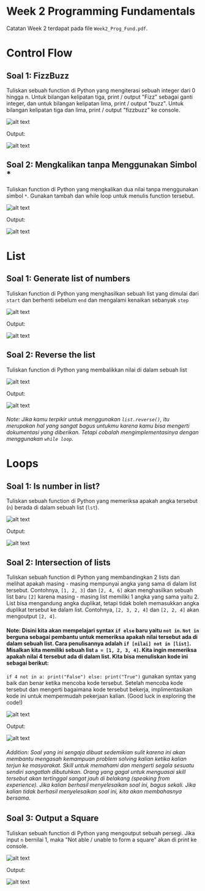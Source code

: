 # Week 2 Programming Fundamentals
Catatan Week 2 terdapat pada file `Week2_Prog_Fund.pdf`.

# Control Flow
## Soal 1: FizzBuzz
Tuliskan sebuah function di Python yang mengiterasi sebuah integer dari 0 hingga n. Untuk bilangan kelipatan tiga, print / output "Fizz" sebagai ganti integer, dan untuk bilangan kelipatan lima, print / output "buzz". Untuk bilangan kelipatan tiga dan lima, print / output "fizzbuzz" ke console.

![alt text](https://github.com/winstencoellins/programming-fundamentals-with-python/blob/main/Week2/images/assgn_control_flow1.png)

Output:


![alt text](https://github.com/winstencoellins/programming-fundamentals-with-python/blob/main/Week2/images/fizzbuzz_output.png)

## Soal 2: Mengkalikan tanpa Menggunakan Simbol *
Tuliskan function di Python yang mengkalikan dua nilai tanpa menggunakan simbol `*`. Gunakan tambah dan while loop untuk menulis function tersebut.

![alt text](https://github.com/winstencoellins/programming-fundamentals-with-python/blob/main/Week2/images/assgn_control_flow2.png)

Output:

![alt text](https://github.com/winstencoellins/programming-fundamentals-with-python/blob/main/Week2/images/multiply_output.png)

# List
## Soal 1: Generate list of numbers
Tuliskan function di Python yang menghasilkan sebuah list yang dimulai dari `start` dan berhenti sebelum `end` dan mengalami kenaikan sebanyak `step`

![alt text](https://github.com/winstencoellins/programming-fundamentals-with-python/blob/main/Week2/images/assgn_list1.png)

Output:

![alt text](https://github.com/winstencoellins/programming-fundamentals-with-python/blob/main/Week2/images/generate_list_output.png)

## Soal 2: Reverse the list
Tuliskan function di Python yang membalikkan nilai di dalam sebuah list

![alt text](https://github.com/winstencoellins/programming-fundamentals-with-python/blob/main/Week2/images/assgn_list2.png)

Output:

![alt text](https://github.com/winstencoellins/programming-fundamentals-with-python/blob/main/Week2/images/reverse_list_output.png)

###### Note: Jika kamu terpikir untuk menggunakan `list.reverse()`, itu merupakan hal yang sangat bagus untukmu karena kamu bisa mengerti dokumentasi yang diberikan. Tetapi cobalah mengimplementasinya dengan menggunakan `while loop`.

# Loops
## Soal 1: Is number in list?
Tuliskan sebuah function di Python yang memeriksa apakah angka tersebut (`n`) berada di dalam sebuah list (`lst`).

![alt text](https://github.com/winstencoellins/programming-fundamentals-with-python/blob/main/Week2/images/loops_1.png)

Output:

![alt text](https://github.com/winstencoellins/programming-fundamentals-with-python/blob/main/Week2/images/is_in_list.png)

## Soal 2: Intersection of lists
Tuliskan sebuah function di Python yang membandingkan 2 lists dan melihat apakah masing - masing mempunyai angka yang sama di dalam list tersebut. Contohnya, `[1, 2, 3]` dan `[2, 4, 6]` akan menghasilkan sebuah list baru `[2]` karena masing - masing list memiliki 1 angka yang sama yaitu 2. List bisa mengandung angka duplikat, tetapi tidak boleh memasukkan angka duplikat tersebut ke dalam list. Contohnya, `[2, 3, 2, 4]` dan `[2, 2, 4]` akan mengoutput `[2, 4]`.

#### Note: Disini kita akan mempelajari syntax `if else` baru yaitu `not in`. `Not in` berguna sebagai pembantu untuk memeriksa apakah nilai tersebut ada di dalam sebuah list. Cara penulisannya adalah `if [nilai] not in [list]`. Misalkan kita memiliki sebuah list `a = [1, 2, 3, 4]`. Kita ingin memeriksa apakah nilai 4 tersebut ada di dalam list. Kita bisa menuliskan kode ini sebagai berikut:

`if 4 not in a: print("False") else: print("True")` gunakan syntax yang baik dan benar ketika mencoba kode tersebut. Setelah mencoba kode tersebut dan mengerti bagaimana kode tersebut bekerja, implimentasikan kode ini untuk mempermudah pekerjaan kalian. (Good luck in exploring the code!)

![alt text](https://github.com/winstencoellins/programming-fundamentals-with-python/blob/main/Week2/images/loops_2.png)

Output:

![alt text](https://github.com/winstencoellins/programming-fundamentals-with-python/blob/main/Week2/images/intersection.png)

###### Addition: Soal yang ini sengaja dibuat sedemikian sulit karena ini akan membantu mengasah kemampuan problem solving kalian ketika kalian terjun ke masyarakat. Skill untuk memahami dan mengerti segala sesuatu sendiri sangatlah dibutuhkan. Orang yang gagal untuk menguasai skill tersebut akan tertinggal sangat jauh di belakang (speaking from experience). Jika kalian berhasil menyelesaikan soal ini, bagus sekali. Jika kalian tidak berhasil menyelesaikan soal ini, kita akan membahasnya bersama.

## Soal 3: Output a Square
Tuliskan sebuah function di Python yang mengoutput sebuah persegi. Jika input `n` bernilai 1, maka "Not able / unable to form a square" akan di print ke console.

![alt text](https://github.com/winstencoellins/programming-fundamentals-with-python/blob/main/Week2/images/loops_3.png)

Output:

![alt text](https://github.com/winstencoellins/programming-fundamentals-with-python/blob/main/Week2/images/square.png)
